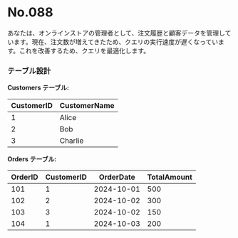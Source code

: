 # No.088

あなたは、オンラインストアの管理者として、注文履歴と顧客データを管理しています。現在、注文数が増えてきたため、クエリの実行速度が遅くなっています。これを改善するため、クエリを最適化します。

### テーブル設計

**Customers テーブル:**

| CustomerID | CustomerName |
|------------|--------------|
| 1          | Alice        |
| 2          | Bob          |
| 3          | Charlie      |

**Orders テーブル:**

| OrderID | CustomerID | OrderDate   | TotalAmount |
|---------|------------|-------------|-------------|
| 101     | 1          | 2024-10-01  | 500         |
| 102     | 2          | 2024-10-02  | 300         |
| 103     | 3          | 2024-10-02  | 150         |
| 104     | 1          | 2024-10-03  | 200         |
